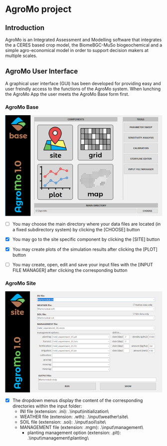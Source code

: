 # AgroMo project

## Introduction

AgroMo is an Integrated Assessment and Modelling software that integrates the a CERES based crop model, the BiomeBGC-MuSo biogeochemical and a simple agro-economical model in order to support decision makers at multiple scales.

## AgroMo User Interface

A graphical user interface (GUI) has been developed for providing easy and user freindly access to the functions of the AgroMo system. When lunching the AgroMo App the user meets the AgroMo Base form first.

### AgroMo Base

![alt text](basegui.png "AgroMo Base")

- [ ] You may choose the main directory where your data files are located (in a fixed subdirectory system) by clicking the [CHOOSE] button
- [x] You may go to the site specific component by clicking the [SITE] button
- [x] You may create plots of the simulation results after clicking the [PLOT] button
- [ ] You may create, open, edit and save your input files with the [INPUT FILE MANAGER] after clicking the corresponding button


### AgroMo Site

![alt text](sitegui.png "AgroMo Site")
- [x] The dropdown menus display the content of the corresponding directories within the input folder:
  - INI file (extension: .ini): .\input\initialization\
  - WEATHER file (extension: .wth): .\input\weather\site\
  - SOIL file (extension: .soi): .\input\soil\site\
  - MANAGEMENT file (extension: .mgm): .\input\management\
     - planting management option (extension: .plt): .\input\management\planting\
